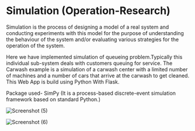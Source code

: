 # Simulation (Operation-Research)

Simulation is the process of designing a model of a real system and conducting experiments with this model for the purpose of understanding the behaviour of the system and/or evaluating various strategies for the operation of the system.

Here we have implemented simulation of queueing problem.Typically this individual sub-system deals with customers queuing for service. The Carwash example is a simulation of a carwash center with a limited number of machines and a number of cars that arrive at the carwash to get cleaned. This Web App is build using Python With Flask.

Package used- SimPy (It is a process-based discrete-event simulation framework based on standard Python.)

![Screenshot (5)](https://user-images.githubusercontent.com/60981198/98044897-a2592b80-1e4d-11eb-8395-b951056fdf04.png)

![Screenshot (6)](https://user-images.githubusercontent.com/60981198/98044909-ab49fd00-1e4d-11eb-9566-9bea0e4e930b.png)


